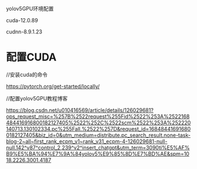 yolov5GPU环境配置

cuda-12.0.89

cudnn-8.9.1.23

# 配置CUDA

//安装cuda的命令

https://pytorch.org/get-started/locally/

//配置yolov5GPU教程博客

https://blog.csdn.net/u010416569/article/details/126029681?ops_request_misc=%257B%2522request%255Fid%2522%253A%2522168484416916800182127405%2522%252C%2522scm%2522%253A%252220140713.130102334.pc%255Fall.%2522%257D&request_id=168484416916800182127405&biz_id=0&utm_medium=distribute.pc_search_result.none-task-blog-2~all~first_rank_ecpm_v1~rank_v31_ecpm-4-126029681-null-null.142^v87^control_2,239^v2^insert_chatgpt&utm_term=3090ti%E5%AF%B9%E5%BA%94%E7%9A%84yolov5%E9%85%8D%E7%BD%AE&spm=1018.2226.3001.4187